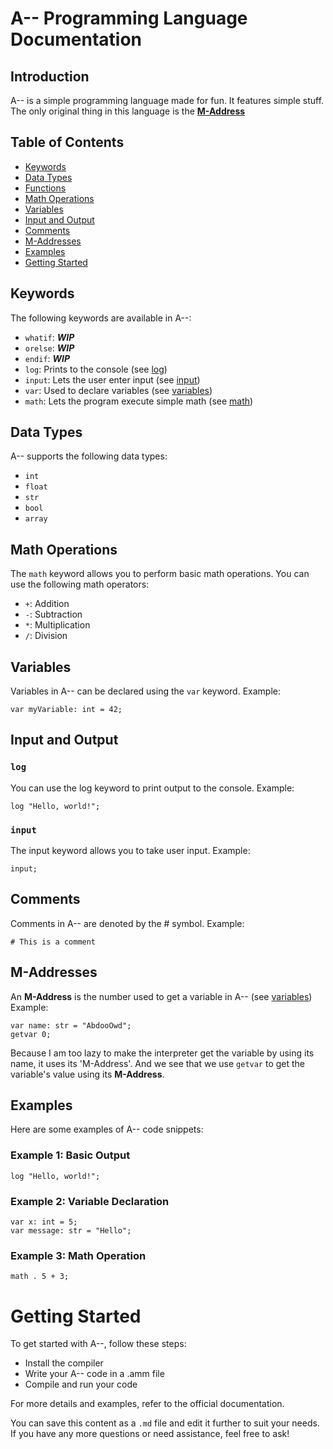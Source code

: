 # A-- Programming Language Documentation

## Introduction
A-- is a simple programming language made for fun. It features simple stuff.
The only original thing in this language is the [**M-Address**]()

## Table of Contents
- [Keywords](#keywords)
- [Data Types](#data-types)
- [Functions](#functions)
- [Math Operations](#math-operations)
- [Variables](#variables)
- [Input and Output](#input-and-output)
- [Comments](#comments)
- [M-Addresses](#m-addresses)
- [Examples](#examples)
- [Getting Started](#getting-started)

## Keywords
The following keywords are available in A--:
- `whatif`: ***WIP***
- `orelse`: ***WIP***
- `endif`: ***WIP***
- `log`: Prints to the console (see [log](#log))
- `input`: Lets the user enter input (see [input](#input))
- `var`: Used to declare variables (see [variables](#variables))
- `math`: Lets the program execute simple math (see [math](#math-operations))

## Data Types
A-- supports the following data types:
- `int`
- `float`
- `str`
- `bool`
- `array`

## Math Operations
The `math` keyword allows you to perform basic math operations. You can use the following math operators:
- `+`: Addition
- `-`: Subtraction
- `*`: Multiplication
- `/`: Division

## Variables
Variables in A-- can be declared using the `var` keyword. Example:
```A--
var myVariable: int = 42;
```

## Input and Output
### `log`
You can use the log keyword to print output to the console. Example:

```A
log "Hello, world!";
```

### `input`
The input keyword allows you to take user input. Example:
```A
input;
```


## Comments
Comments in A-- are denoted by the # symbol. Example:

```A
# This is a comment
```

## M-Addresses
An **M-Address** is the number used to get a variable in A-- (see [variables](#variables))
Example:
```A
var name: str = "AbdooOwd";
getvar 0;
```
Because I am too lazy to make the interpreter get the variable
by using its name, it uses its 'M-Address'. And we see that we 
use `getvar` to get the variable's value using its **M-Address**.

## Examples
Here are some examples of A-- code snippets:

### Example 1: Basic Output
```A
log "Hello, world!";
```

### Example 2: Variable Declaration
```A
var x: int = 5;
var message: str = "Hello";
```

### Example 3: Math Operation
```A
math . 5 + 3;
```


# Getting Started
To get started with A--, follow these steps:

* Install the compiler
* Write your A-- code in a .amm file
* Compile and run your code

For more details and examples, refer to the official documentation.

You can save this content as a `.md` file and edit it further to suit your needs. If you have any more questions or need assistance, feel free to ask!


